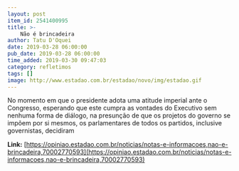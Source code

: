 ```yaml
---
layout: post
item_id: 2541400995
title: >-
    Não é brincadeira
author: Tatu D'Oquei
date: 2019-03-28 06:00:00
pub_date: 2019-03-28 06:00:00
time_added: 2019-03-30 09:47:03
category: refletimos
tags: []
image: http://www.estadao.com.br/estadao/novo/img/estadao.gif
---
```


No momento em que o presidente adota uma atitude imperial ante o Congresso, esperando que este cumpra as vontades do Executivo sem nenhuma forma de diálogo, na presunção de que os projetos do governo se impõem por si mesmos, os parlamentares de todos os partidos, inclusive governistas, decidiram

**Link:** [https://opiniao.estadao.com.br/noticias/notas-e-informacoes,nao-e-brincadeira,70002770593](https://opiniao.estadao.com.br/noticias/notas-e-informacoes,nao-e-brincadeira,70002770593)

